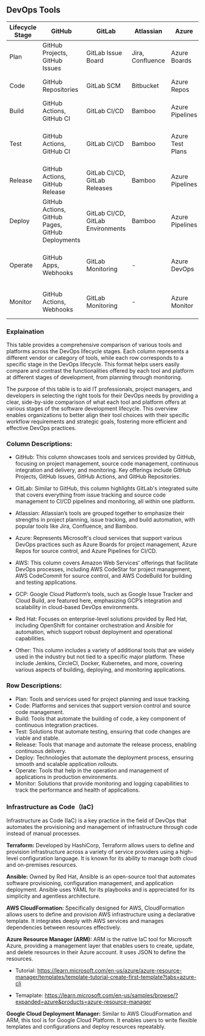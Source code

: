 ## DevOps Tools

| Lifecycle Stage | GitHub                                           | GitLab                            | Atlassian        | Azure            | AWS                                   | GCP                                      | Red Hat            | Other                                   |
|-----------------|--------------------------------------------------|-----------------------------------|------------------|------------------|---------------------------------------|------------------------------------------|--------------------|-----------------------------------------|
| Plan            | GitHub Projects, GitHub Issues                   | GitLab Issue Board                | Jira, Confluence | Azure Boards     | AWS CodeStar                          | Google Issue Tracker                     | -                  | Trello, Asana                           |
| Code            | GitHub Repositories                              | GitLab SCM                        | Bitbucket        | Azure Repos      | AWS CodeCommit                        | Cloud Source Repositories                | -                  | Subversion, Mercurial                   |
| Build           | GitHub Actions, GitHub CI                        | GitLab CI/CD                      | Bamboo           | Azure Pipelines  | AWS CodeBuild                         | Cloud Build                              | OpenShift CI/CD    | Jenkins, CircleCI, Travis CI            |
| Test            | GitHub Actions, GitHub CI                        | GitLab CI/CD                      | Bamboo           | Azure Test Plans | AWS CodeBuild                         | Cloud Test Lab                           | -                  | Selenium, JUnit, TestNG, Cypress, Mocha |
| Release         | GitHub Actions, GitHub Release                   | GitLab CI/CD, GitLab Releases     | Bamboo           | Azure Pipelines  | AWS CodePipeline                      | Cloud Build                              | OpenShift CI/CD    | Jenkins, CircleCI, GoCD                 |
| Deploy          | GitHub Actions, GitHub Pages, GitHub Deployments | GitLab CI/CD, GitLab Environments | Bamboo           | Azure Pipelines  | AWS CodeDeploy, AWS Elastic Beanstalk | Google Kubernetes Engine                 | OpenShift, Ansible | Docker, Kubernetes, Helm, Puppet        |
| Operate         | GitHub Apps, Webhooks                            | GitLab Monitoring                 | -                | Azure DevOps     | AWS OpsWorks, AWS Systems Manager     | Google Operations (formerly Stackdriver) | OpenShift, Ansible | Nagios, Grafana, Prometheus, Chef       |
| Monitor         | GitHub Actions, Webhooks                         | GitLab Monitoring                 | -                | Azure Monitor    | Amazon CloudWatch                     | Google Operations (formerly Stackdriver) | -                  | Splunk, New Relic, Datadog, Zabbix, ELK |

### Explaination
This table provides a comprehensive comparison of various tools and platforms across the DevOps lifecycle stages. Each column represents a different vendor or category of tools, while each row corresponds to a specific stage in the DevOps lifecycle. This format helps users easily compare and contrast the functionalities offered by each tool and platform at different stages of development, from planning through monitoring.

The purpose of this table is to aid IT professionals, project managers, and developers in selecting the right tools for their DevOps needs by providing a clear, side-by-side comparison of what each tool and platform offers at various stages of the software development lifecycle. This overview enables organizations to better align their tool choices with their specific workflow requirements and strategic goals, fostering more efficient and effective DevOps practices.

### Column Descriptions:
- GitHub: This column showcases tools and services provided by GitHub, focusing on project management, source code management, continuous integration and delivery, and monitoring. Key offerings include GitHub Projects, GitHub Issues, GitHub Actions, and GitHub Repositories.

- GitLab: Similar to GitHub, this column highlights GitLab's integrated suite that covers everything from issue tracking and source code management to CI/CD pipelines and monitoring, all within one platform.

- Atlassian: Atlassian’s tools are grouped together to emphasize their strengths in project planning, issue tracking, and build automation, with popular tools like Jira, Confluence, and Bamboo.

- Azure: Represents Microsoft's cloud services that support various DevOps practices such as Azure Boards for project management, Azure Repos for source control, and Azure Pipelines for CI/CD.

- AWS: This column covers Amazon Web Services' offerings that facilitate DevOps processes, including AWS CodeStar for project management, AWS CodeCommit for source control, and AWS CodeBuild for building and testing applications.

- GCP: Google Cloud Platform’s tools, such as Google Issue Tracker and Cloud Build, are featured here, emphasizing GCP’s integration and scalability in cloud-based DevOps environments.

- Red Hat: Focuses on enterprise-level solutions provided by Red Hat, including OpenShift for container orchestration and Ansible for automation, which support robust deployment and operational capabilities.

- Other: This column includes a variety of additional tools that are widely used in the industry but not tied to a specific major platform. These include Jenkins, CircleCI, Docker, Kubernetes, and more, covering various aspects of building, deploying, and monitoring applications.

### Row Descriptions:
- Plan: Tools and services used for project planning and issue tracking.
- Code: Platforms and services that support version control and source code management.
- Build: Tools that automate the building of code, a key component of continuous integration practices.
- Test: Solutions that automate testing, ensuring that code changes are viable and stable.
- Release: Tools that manage and automate the release process, enabling continuous delivery.
- Deploy: Technologies that automate the deployment process, ensuring smooth and scalable application rollouts.
- Operate: Tools that help in the operation and management of applications in production environments.
- Monitor: Solutions that provide monitoring and logging capabilities to track the performance and health of applications.


### Infrastructure as Code（IaC)

Infrastructure as Code (IaC) is a key practice in the field of DevOps that automates the provisioning and management of infrastructure through code instead of manual processes. 


**Terraform:** Developed by HashiCorp, Terraform allows users to define and provision infrastructure across a variety of service providers using a high-level configuration language. It is known for its ability to manage both cloud and on-premises resources.

**Ansible:** Owned by Red Hat, Ansible is an open-source tool that automates software provisioning, configuration management, and application deployment. Ansible uses YAML for its playbooks and is appreciated for its simplicity and agentless architecture.

**AWS CloudFormation:** Specifically designed for AWS, CloudFormation allows users to define and provision AWS infrastructure using a declarative template. It integrates deeply with AWS services and manages dependencies between resources effectively.

**Azure Resource Manager (ARM):** ARM is the native IaC tool for Microsoft Azure, providing a management layer that enables users to create, update, and delete resources in their Azure account. It uses JSON to define the resources.

- Tutorial: https://learn.microsoft.com/en-us/azure/azure-resource-manager/templates/template-tutorial-create-first-template?tabs=azure-cli

- Temaplate: https://learn.microsoft.com/en-us/samples/browse/?expanded=azure&products=azure-resource-manager

**Google Cloud Deployment Manager:** Similar to AWS CloudFormation and ARM, this tool is for Google Cloud Platform. It enables users to write flexible templates and configurations and deploy resources repeatably.
